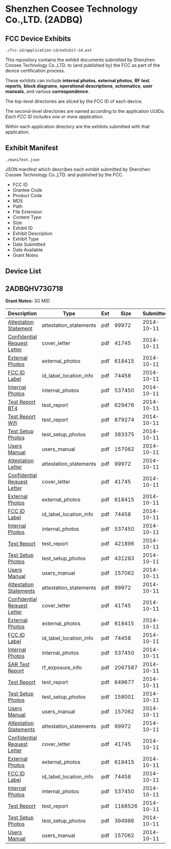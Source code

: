 # Shenzhen Coosee Technology Co.,LTD. (2ADBQ)
## FCC Device Exhibits

```
./fcc-id/application-id/exhibit-id.ext
```

This repository contains the exhibit documents submitted by Shenzhen Coosee Technology Co.,LTD. to (and published by) the FCC as part of the device certification process.

These exhibits can include **internal photos**, **external photos**, **RF test reports**, **block diagrams**, **operational descriptions**, **schematics**, **user manuals**, and various **correspondence**.

The top-level directories are sliced by the FCC ID of each device.

The second-level directories are named according to the application UUIDs. *Each FCC ID includes one or more application.*

Within each application directory are the exhibits submitted with that application. 

## Exhibit Manifest

```
./manifest.json
```

JSON manifest which describes each exhibit submitted by Shenzhen Coosee Technology Co.,LTD. and published by the FCC.

- FCC ID
- Grantee Code
- Product Code
- MD5
- Path
- File Extension
- Content Type
- Size
- Exhibit ID
- Exhibit Description
- Exhibit Type
- Date Submitted
- Date Available
- Grant Notes

## Device List
## 2ADBQHV73G718
**Grant Notes:** 3G MID

| Description | Type | Ext | Size | Submitted | Available |
| ----------- | ---- | --- | ---- | --------- | --------- |
| [Attestation Statement](2ADBQHV73G718/d8df063725802caf22315100e0664ec4/2415927.pdf) | attestation_statements | pdf | 99972 | 2014-10-11 | 2014-10-11 |
| [Confidential Request Letter](2ADBQHV73G718/d8df063725802caf22315100e0664ec4/2415929.pdf) | cover_letter | pdf | 41745 | 2014-10-11 | 2014-10-11 |
| [External Photos](2ADBQHV73G718/d8df063725802caf22315100e0664ec4/2415930.pdf) | external_photos | pdf | 618415 | 2014-10-11 | 2014-10-11 |
| [FCC ID Label](2ADBQHV73G718/d8df063725802caf22315100e0664ec4/2415931.pdf) | id_label_location_info | pdf | 74458 | 2014-10-11 | 2014-10-11 |
| [Internal Photos](2ADBQHV73G718/d8df063725802caf22315100e0664ec4/2415932.pdf) | internal_photos | pdf | 537450 | 2014-10-11 | 2014-10-11 |
| [Test Report BT4](2ADBQHV73G718/d8df063725802caf22315100e0664ec4/2415955.pdf) | test_report | pdf | 629476 | 2014-10-11 | 2014-10-11 |
| [Test Report Wifi](2ADBQHV73G718/d8df063725802caf22315100e0664ec4/2415956.pdf) | test_report | pdf | 879274 | 2014-10-11 | 2014-10-11 |
| [Test Setup Photos](2ADBQHV73G718/d8df063725802caf22315100e0664ec4/2415957.pdf) | test_setup_photos | pdf | 383375 | 2014-10-11 | 2014-10-11 |
| [Users Manual](2ADBQHV73G718/d8df063725802caf22315100e0664ec4/2415935.pdf) | users_manual | pdf | 157062 | 2014-10-11 | 2014-10-11 |
| [Attestation Letter](2ADBQHV73G718/2508b525d5008b2725ed98439440e377/2415927.pdf) | attestation_statements | pdf | 99972 | 2014-10-11 | 2014-10-11 |
| [Confidential Request Letter](2ADBQHV73G718/2508b525d5008b2725ed98439440e377/2415929.pdf) | cover_letter | pdf | 41745 | 2014-10-11 | 2014-10-11 |
| [External Photos](2ADBQHV73G718/2508b525d5008b2725ed98439440e377/2415930.pdf) | external_photos | pdf | 618415 | 2014-10-11 | 2014-10-11 |
| [FCC ID Label](2ADBQHV73G718/2508b525d5008b2725ed98439440e377/2415931.pdf) | id_label_location_info | pdf | 74458 | 2014-10-11 | 2014-10-11 |
| [Internal Photos](2ADBQHV73G718/2508b525d5008b2725ed98439440e377/2415932.pdf) | internal_photos | pdf | 537450 | 2014-10-11 | 2014-10-11 |
| [Test Report](2ADBQHV73G718/2508b525d5008b2725ed98439440e377/2415933.pdf) | test_report | pdf | 421896 | 2014-10-11 | 2014-10-11 |
| [Test Setup Photos](2ADBQHV73G718/2508b525d5008b2725ed98439440e377/2415934.pdf) | test_setup_photos | pdf | 431283 | 2014-10-11 | 2014-10-11 |
| [Users Manual](2ADBQHV73G718/2508b525d5008b2725ed98439440e377/2415935.pdf) | users_manual | pdf | 157062 | 2014-10-11 | 2014-10-11 |
| [Attestation Statements](2ADBQHV73G718/74862cbb6d57e92bb48f2acf9247fbaa/2415927.pdf) | attestation_statements | pdf | 99972 | 2014-10-11 | 2014-10-11 |
| [Confidential Request Letter](2ADBQHV73G718/74862cbb6d57e92bb48f2acf9247fbaa/2415929.pdf) | cover_letter | pdf | 41745 | 2014-10-11 | 2014-10-11 |
| [External Photos](2ADBQHV73G718/74862cbb6d57e92bb48f2acf9247fbaa/2415930.pdf) | external_photos | pdf | 618415 | 2014-10-11 | 2014-10-11 |
| [FCC ID Label](2ADBQHV73G718/74862cbb6d57e92bb48f2acf9247fbaa/2415931.pdf) | id_label_location_info | pdf | 74458 | 2014-10-11 | 2014-10-11 |
| [Internal Photos](2ADBQHV73G718/74862cbb6d57e92bb48f2acf9247fbaa/2415932.pdf) | internal_photos | pdf | 537450 | 2014-10-11 | 2014-10-11 |
| [SAR Test Report](2ADBQHV73G718/74862cbb6d57e92bb48f2acf9247fbaa/2415966.pdf) | rf_exposure_info | pdf | 2067587 | 2014-10-11 | 2014-10-11 |
| [Test Report](2ADBQHV73G718/74862cbb6d57e92bb48f2acf9247fbaa/2415968.pdf) | test_report | pdf | 649677 | 2014-10-11 | 2014-10-11 |
| [Test Setup Photos](2ADBQHV73G718/74862cbb6d57e92bb48f2acf9247fbaa/2415969.pdf) | test_setup_photos | pdf | 158001 | 2014-10-11 | 2014-10-11 |
| [Users Manual](2ADBQHV73G718/74862cbb6d57e92bb48f2acf9247fbaa/2415935.pdf) | users_manual | pdf | 157062 | 2014-10-11 | 2014-10-11 |
| [Attestation Statements](2ADBQHV73G718/711771d7cacfdbb0d270ea541c23c952/2415927.pdf) | attestation_statements | pdf | 99972 | 2014-10-11 | 2014-10-11 |
| [Confidential Request Letter](2ADBQHV73G718/711771d7cacfdbb0d270ea541c23c952/2415929.pdf) | cover_letter | pdf | 41745 | 2014-10-11 | 2014-10-11 |
| [External Photos](2ADBQHV73G718/711771d7cacfdbb0d270ea541c23c952/2415930.pdf) | external_photos | pdf | 618415 | 2014-10-11 | 2014-10-11 |
| [FCC ID Label](2ADBQHV73G718/711771d7cacfdbb0d270ea541c23c952/2415931.pdf) | id_label_location_info | pdf | 74458 | 2014-10-11 | 2014-10-11 |
| [Internal Photos](2ADBQHV73G718/711771d7cacfdbb0d270ea541c23c952/2415932.pdf) | internal_photos | pdf | 537450 | 2014-10-11 | 2014-10-11 |
| [Test Report](2ADBQHV73G718/711771d7cacfdbb0d270ea541c23c952/2415944.pdf) | test_report | pdf | 1168526 | 2014-10-11 | 2014-10-11 |
| [Test Setup Photos](2ADBQHV73G718/711771d7cacfdbb0d270ea541c23c952/2415945.pdf) | test_setup_photos | pdf | 394986 | 2014-10-11 | 2014-10-11 |
| [Users Manual](2ADBQHV73G718/711771d7cacfdbb0d270ea541c23c952/2415935.pdf) | users_manual | pdf | 157062 | 2014-10-11 | 2014-10-11 |
